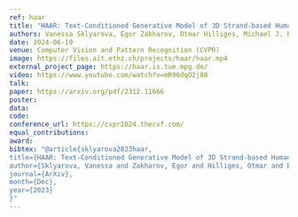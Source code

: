 ```yaml
---
ref: haar 
title: "HAAR: Text-Conditioned Generative Model of 3D Strand-based Human Hairstyles"
authors: Vanessa Sklyarova, Egor Zakharov, Otmar Hilliges, Michael J. Black, Justus Thies
date: 2024-06-19
venue: Computer Vision and Pattern Recognition (CVPR)
image: https://files.ait.ethz.ch/projects/haar/haar.mp4 
external_project_page: https://haar.is.tue.mpg.de/
video: https://www.youtube.com/watch?v=mR96dqO2j88
talk: 
paper: https://arxiv.org/pdf/2312.11666
poster: 
data: 
code: 
conference_url: https://cvpr2024.thecvf.com/
equal_contributions: 
award: 
bibtex: "@article{sklyarova2023haar,
title={HAAR: Text-Conditioned Generative Model of 3D Strand-based Human Hairstyles},
author={Sklyarova, Vanessa and Zakharov, Egor and Hilliges, Otmar and Black, Michael J and Thies, Justus},
journal={ArXiv},
month={Dec}, 
year={2023} 
}"
---
```

